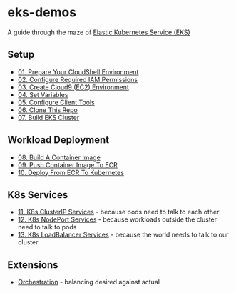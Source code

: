 # eks-demos
A guide through the maze of [Elastic Kubernetes Service (EKS)](https://aws.amazon.com/eks)

## Setup
* [01. Prepare Your CloudShell Environment](doc/01-cloudshell/README.md)
* [02. Configure Required IAM Permissions](doc/02-iam-role/README.md)
* [03. Create Cloud9 (EC2) Environment](doc/03-cloud9/README.md)
* [04. Set Variables](doc/04-set-variables/README.md)
* [05. Configure Client Tools](doc/05-client-tools/README.md)
* [06. Clone This Repo](doc/06-clone-repo/README.md)
* [07. Build EKS Cluster](doc/07-build-cluster/README.md)

## Workload Deployment
* [08. Build A Container Image](doc/08-build-container-image/README.md)
* [09. Push Container Image To ECR](doc/09-push-to-ecr/README.md)
* [10. Deploy From ECR To Kubernetes](doc/10-deploy-to-k8s/README.md)

## K8s Services
* [11. K8s ClusterIP Services](doc/11-clusterip-services/README.md) - because pods need to talk to each other
* [12. K8s NodePort Services](doc/12-nodeport-services/README.md) - because workloads outside the cluster need to talk to pods
* [13. K8s LoadBalancer Services](doc/13-loadbalancer-services/README.md) - because the world needs to talk to our cluster

## Extensions
* [Orchestration](doc/orchestration/README.md) - balancing desired against actual
